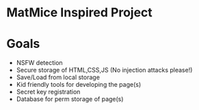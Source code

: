 # MatMice Inspired Project

# Goals
- NSFW detection
- Secure storage of HTML,CSS,JS (No injection attacks please!)
- Save/Load from local storage
- Kid friendly tools for developing the page(s)
- Secret key registration
- Database for perm storage of page(s)
